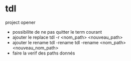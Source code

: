 # tdl
project opener

- possibilite de ne pas quitter le term courant
- ajouter le replace 
    tdl <context> -r <nom_path> <nouveau_path>
- ajouter le rename
    tdl -rename <context>
    tdl <context> -rename <nom_path> <nouveau_nom_path>
- faire la verif des paths donnés
